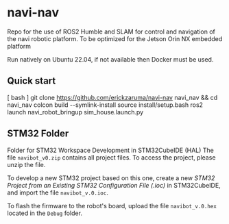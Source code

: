 # navi-nav

Repo for the use of ROS2 Humble and SLAM for control and navigation of the navi robotic platform. To be optimized for the Jetson Orin NX embedded platform

Run natively on Ubuntu 22.04, if not available then Docker must be used.

## Quick start
[ bash ]
git clone https://github.com/erickzaruma/navi-nav navi_nav && cd navi_nav
colcon build --symlink-install
source install/setup.bash
ros2 launch navi_robot_bringup sim_house.launch.py

## STM32 Folder
Folder for STM32 Workspace Development in STM32CubeIDE (HAL)
The file `navibot_v0.zip` contains all project files. To access the project, please unzip the file.

To develop a new STM32 project based on this one, create a new *STM32 Project from an Existing STM32 Configuration File (.ioc)* in STM32CubeIDE, and import the file `navibot_v.0.ioc`.

To flash the firmware to the robot's board, upload the file `navibot_v.0.hex` located in the `Debug` folder.




